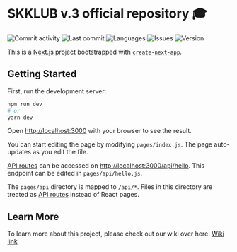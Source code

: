 # SKKLUB v.3 official repository 🎓

![Commit activity](https://img.shields.io/github/commit-activity/w/SKKU-TSC/skklub-v3-frontend?style=for-the-badge&logo=github
)
![Last commit](https://img.shields.io/github/last-commit/SKKU-TSC/skklub-v3-frontend?style=for-the-badge&logo=github
)
![Languages](https://img.shields.io/github/languages/count/SKKU-TSC/skklub-v3-frontend?style=for-the-badge)
![Issues](https://img.shields.io/bitbucket/issues/SKKU-TSC/skklub-v3-frontend?style=for-the-badge)
![Version](https://img.shields.io/github/package-json/v/SKKU-TSC/skklub-v3-frontend?style=for-the-badge)

This is a [Next.js](https://nextjs.org/) project bootstrapped with [`create-next-app`](https://github.com/vercel/next.js/tree/canary/packages/create-next-app).

## Getting Started

First, run the development server:

```bash
npm run dev
# or
yarn dev
```

Open [http://localhost:3000](http://localhost:3000) with your browser to see the result.

You can start editing the page by modifying `pages/index.js`. The page auto-updates as you edit the file.

[API routes](https://nextjs.org/docs/api-routes/introduction) can be accessed on [http://localhost:3000/api/hello](http://localhost:3000/api/hello). This endpoint can be edited in `pages/api/hello.js`.

The `pages/api` directory is mapped to `/api/*`. Files in this directory are treated as [API routes](https://nextjs.org/docs/api-routes/introduction) instead of React pages.

## Learn More

To learn more about this project, please check out our wiki over here: [Wiki link](https://github.com/SKKU-TSC/skklub-v3-full/wiki)